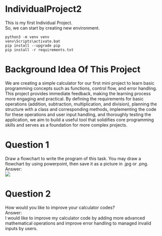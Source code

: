 # IndividualProject2

This is my first Individual Project.  
So, we can start by creating new environment.  
```
python3 -m venv venv
venv\Scripts\activate.bat
pip install --upgrade pip
pip install -r requirements.txt
```

# Background Idea Of This Project
We are creating a simple calculator for our first mini project to learn basic programming concepts such as functions, control flow, and error handling. This project provides immediate feedback, making the learning process more engaging and practical. By defining the requirements for basic operations (addition, subtraction, multiplication, and division), planning the structure with a class and corresponding methods, implementing the code for these operations and user input handling, and thoroughly testing the application, we aim to build a useful tool that solidifies core programming skills and serves as a foundation for more complex projects.  

# Question 1

Draw a flowchart to write the program of this task. You may draw a flowchart by using powerpoint, then save it as a picture in .jpg or .png.  
Answer:  
<image src = FlowchartCalculator.jpg>

# Question 2

How would you like to improve your calculator codes?  
Answer:  
I would like to improve my calculator code by adding more advanced mathematical operations and improve error handling to managed invalid inputs by users.  